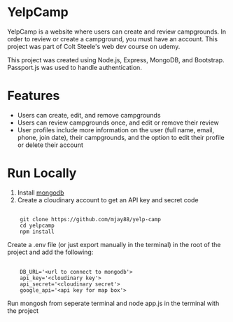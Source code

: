 # YelpCamp

YelpCamp is a website where users can create and review campgrounds. In order to review or create a campground, you must have an account. This project was part of Colt Steele's web dev course on udemy.

This project was created using Node.js, Express, MongoDB, and Bootstrap. Passport.js was used to handle authentication.

# Features

- Users can create, edit, and remove campgrounds
- Users can review campgrounds once, and edit or remove their review
- User profiles include more information on the user (full name, email, phone, join date), their campgrounds, and the option to edit their profile or delete their account

# Run Locally

1. Install [mongodb](https://www.mongodb.com/)
2. Create a cloudinary account to get an API key and secret code

##

        git clone https://github.com/mjay88/yelp-camp
        cd yelpcamp
        npm install

Create a .env file (or just export manually in the terminal) in the root of the project and add the following:

##

        DB_URL='<url to connect to mongodb'>
        api_key='<cloudinary key'>
        api_secret='<cloudinary secret'>
        google_api='<api key for map box'>

Run mongosh from seperate terminal and node app.js in the terminal with the project
